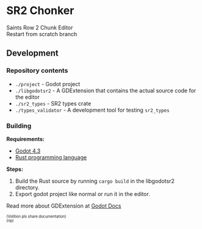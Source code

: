 # SR2 Chonker
Saints Row 2 Chunk Editor  
Restart from scratch branch

## Development

### Repository contents
- `./project` - Godot project
- `./libgodotsr2` - A GDExtension that contains the actual source code for the editor
- `./sr2_types` - SR2 types crate
- `./types_validator` - A development tool for testing `sr2_types`

### Building

**Requirements:**  
- [Godot 4.3](https://godotengine.org/)
- [Rust programming language](https://www.rust-lang.org/)

**Steps:**  
1. Build the Rust source by running `cargo build` in the libgodotsr2 directory.
2. Export godot project like normal or run it in the editor.

Read more about GDExtension at [Godot Docs](https://docs.godotengine.org/en/stable/tutorials/scripting/gdextension/what_is_gdextension.html)

<sub><sup>(Volition pls share documentation)</sup></sub>  
<sub><sup>(rip)</sup></sub>
